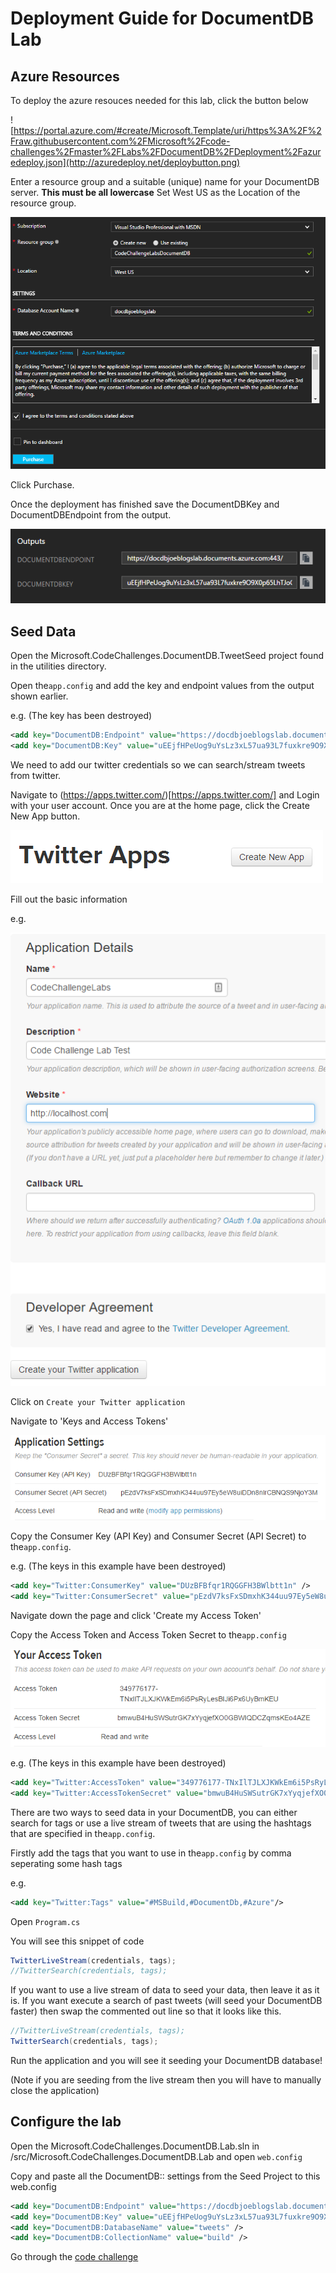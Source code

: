 # Deployment Guide for DocumentDB Lab

## Azure Resources

To deploy the azure resouces needed for this lab, click the button below

![https://portal.azure.com/#create/Microsoft.Template/uri/https%3A%2F%2Fraw.githubusercontent.com%2FMicrosoft%2Fcode-challenges%2Fmaster%2FLabs%2FDocumentDB%2FDeployment%2Fazuredeploy.json](http://azuredeploy.net/deploybutton.png)

Enter a resource group and a suitable (unique) name for your DocumentDB server. **This must be all lowercase** Set West US as the Location of the resource group.

![](./images/azure_deploy.png)

Click Purchase.

Once the deployment has finished save the DocumentDBKey and DocumentDBEndpoint from the output.

![](./images/azure_deploy_output.png)

## Seed Data

Open the Microsoft.CodeChallenges.DocumentDB.TweetSeed project found in the utilities directory.

Open the`app.config` and add the key and endpoint values from the output shown earlier.

e.g. (The key has been destroyed)

```XML
<add key="DocumentDB:Endpoint" value="https://docdbjoeblogslab.documents.azure.com:443/" />
<add key="DocumentDB:Key" value="uEEjfHPeUog9uYsLz3xL57ua93L7fuxkre9O9X0p65LhTJoGFUDywnbtLk9PWxPiFOadP49XMrs3lNDZcBFlwA" />
```

We need to add our twitter credentials so we can search/stream tweets from twitter.

Navigate to (https://apps.twitter.com/)[https://apps.twitter.com/] and Login with your user account. Once you are at the home page, click the Create New App button.

![](./images/twitter_new_app.png)

Fill out the basic information

e.g.

![](./images/twitter_app_details.png)

Click on `Create your Twitter application`

Navigate to 'Keys and Access Tokens'

![](./images/twitter_keys.png)

Copy the Consumer Key (API Key) and Consumer Secret (API Secret) to the`app.config`.

e.g. (The keys in this example have been destroyed)

```XML
<add key="Twitter:ConsumerKey" value="DUzBFBfqr1RQGGFH3BWlbtt1n" />
<add key="Twitter:ConsumerSecret" value="pEzdV7ksFxSDmxhK344uu97Ey5eW8uiDDn8nlrCBNQS9NjoY3M" />
```

Navigate down the page and click 'Create my Access Token'

Copy the Access Token and Access Token Secret to the`app.config`

![](./images/twitter_access_token.png)

e.g. (The keys in this example have been destroyed)

```XML
<add key="Twitter:AccessToken" value="349776177-TNxIlTJLXJKWkEm6i5PsRyLesBIJi6Px6UyBmKEU" />
<add key="Twitter:AccessTokenSecret" value="bmwuB4HuSWSutrGK7xYyqjefXO0GBWIQDCZqmsKEo4AZE" />
```

There are two ways to seed data in your DocumentDB, you can either search for tags or use a live stream of tweets that are using the hashtags that are specified in the`app.config`.

Firstly add the tags that you want to use in the`app.config` by comma seperating some hash tags

e.g.

```XML
<add key="Twitter:Tags" value="#MSBuild,#DocumentDb,#Azure"/>
```

Open `Program.cs`

You will see this snippet of code

```csharp
TwitterLiveStream(credentials, tags);
//TwitterSearch(credentials, tags);
```

If you want to use a live stream of data to seed your data, then leave it as it is.
If you want execute a search of past tweets (will seed your DocumentDB faster) then swap the commented out line so that it looks like this.

```csharp
//TwitterLiveStream(credentials, tags);
TwitterSearch(credentials, tags);
```

Run the application and you will see it seeding your DocumentDB database!

(Note if you are seeding from the live stream then you will have to manually close the application)

## Configure the lab

Open the Microsoft.CodeChallenges.DocumentDB.Lab.sln in /src/Microsoft.CodeChallenges.DocumentDB.Lab and open `web.config`

Copy and paste all the DocumentDB:: settings from the Seed Project to this web.config

```XML
<add key="DocumentDB:Endpoint" value="https://docdbjoeblogslab.documents.azure.com:443/" />
<add key="DocumentDB:Key" value="uEEjfHPeUog9uYsLz3xL57ua93L7fuxkre9O9X0p65LhTJoGFUDywnbtLk9PWxPiFOadP49XMrs3lNDZcBFlwA" />
<add key="DocumentDB:DatabaseName" value="tweets" />
<add key="DocumentDB:CollectionName" value="build" />
```

Go through the [code challenge](../hands-on-lab.md)




